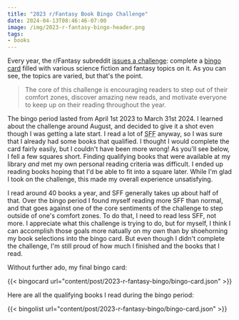 ```yaml
---
title: "2023 r/Fantasy Book Bingo Challenge"
date: 2024-04-13T08:46:46-07:00
image: /img/2023-r-fantasy-bingo-header.png
tags: 
- books
---
```


Every year, the r/Fantasy subreddit <a href="https://www.reddit.com/r/Fantasy/comments/128oxqt/official_rfantasy_2023_book_bingo_challenge/" target="_blank">issues a challenge</a>: complete a <a href="/img/2023-r-fantasy-bingo-card.png" target="_blank">bingo card</a> filled with various science fiction and fantasy topics on it. As you can see, the topics are varied, but that's the point. 

> The core of this challenge is encouraging readers to step out of their comfort zones, discover amazing new reads, and motivate everyone to keep up on their reading throughout the year.

The bingo period lasted from April 1st 2023 to March 31st 2024. I learned about the challenge around August, and decided to give it a shot even though I was getting a late start. I read a lot of <abbr title="Science Fiction and Fantasy">SFF</abbr> anyway, so I was sure that I already had some books that qualified. I thought I would complete the card fairly easily, but I couldn't have been more wrong! As you'll see below, I fell a few squares short. Finding qualifying books that were available at my library *and* met my own personal reading criteria was difficult. I ended up reading books hoping that I'd be able to fit into a square later. While I'm glad I took on the challenge, this made my overall experience unsatisfying. 

I read around 40 books a year, and SFF generally takes up about half of that. Over the bingo period I found myself reading more SFF than normal, and that goes against one of the core sentiments of the challenge to step outside of one's comfort zones. To do that, I need to read less SFF, not more. I appreciate what this challenge is trying to do, but for myself, I think I can accomplish those goals more natually on my own than by shoehorning my book selections into the bingo card. But even though I didn't complete the challenge, I'm still proud of how much I finished and the books that I read.

Without further ado, my final bingo card:

{{< bingocard url="content/post/2023-r-fantasy-bingo/bingo-card.json" >}}

Here are all the qualifying books I read during the bingo period:

{{< bingolist url="content/post/2023-r-fantasy-bingo/bingo-card.json" >}}